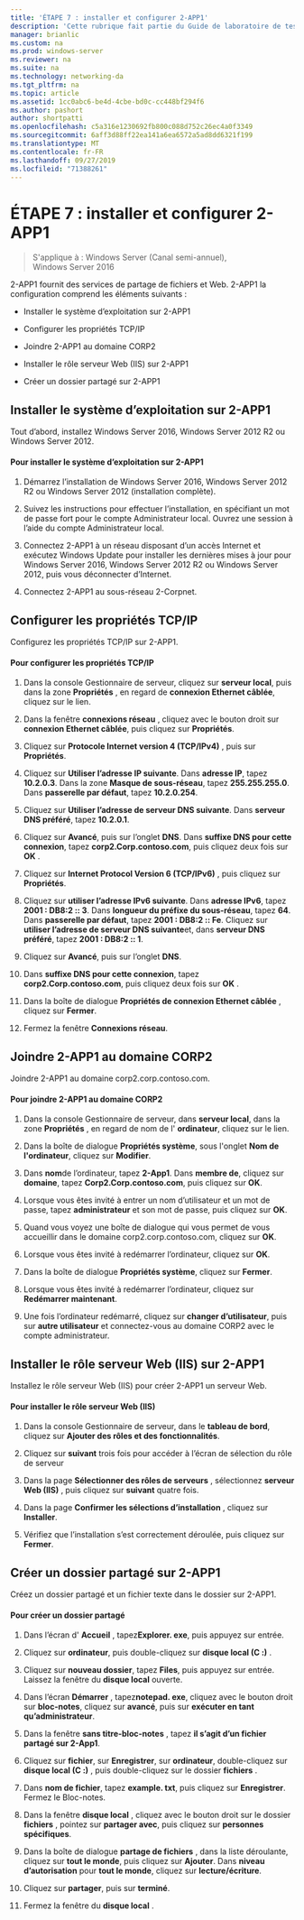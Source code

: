```yaml
---
title: 'ÉTAPE 7 : installer et configurer 2-APP1'
description: 'Cette rubrique fait partie du Guide de laboratoire de test : illustrer un déploiement multisite DirectAccess pour Windows Server 2016'
manager: brianlic
ms.custom: na
ms.prod: windows-server
ms.reviewer: na
ms.suite: na
ms.technology: networking-da
ms.tgt_pltfrm: na
ms.topic: article
ms.assetid: 1cc0abc6-be4d-4cbe-bd0c-cc448bf294f6
ms.author: pashort
author: shortpatti
ms.openlocfilehash: c5a316e1230692fb800c088d752c26ec4a0f3349
ms.sourcegitcommit: 6aff3d88ff22ea141a6ea6572a5ad8dd6321f199
ms.translationtype: MT
ms.contentlocale: fr-FR
ms.lasthandoff: 09/27/2019
ms.locfileid: "71388261"
---
```

# <a name="step-7-install-and-configure-2-app1"></a>ÉTAPE 7 : installer et configurer 2-APP1

>S'applique à : Windows Server (Canal semi-annuel), Windows Server 2016

2-APP1 fournit des services de partage de fichiers et Web. 2-APP1 la configuration comprend les éléments suivants :  
  
- Installer le système d’exploitation sur 2-APP1  
  
- Configurer les propriétés TCP/IP  
  
- Joindre 2-APP1 au domaine CORP2  
  
- Installer le rôle serveur Web (IIS) sur 2-APP1  
  
- Créer un dossier partagé sur 2-APP1 
  
## <a name="bkmk_InstallOS"></a>Installer le système d’exploitation sur 2-APP1  
Tout d’abord, installez Windows Server 2016, Windows Server 2012 R2 ou Windows Server 2012.  
  
#### <a name="to-install-the-operating-system-on-2-app1"></a>Pour installer le système d’exploitation sur 2-APP1  
  
1.  Démarrez l’installation de Windows Server 2016, Windows Server 2012 R2 ou Windows Server 2012 (installation complète).  
  
2.  Suivez les instructions pour effectuer l’installation, en spécifiant un mot de passe fort pour le compte Administrateur local. Ouvrez une session à l’aide du compte Administrateur local.  
  
3.  Connectez 2-APP1 à un réseau disposant d’un accès Internet et exécutez Windows Update pour installer les dernières mises à jour pour Windows Server 2016, Windows Server 2012 R2 ou Windows Server 2012, puis vous déconnecter d’Internet.  
  
4.  Connectez 2-APP1 au sous-réseau 2-Corpnet.  
  
## <a name="bkmk_TCP"></a>Configurer les propriétés TCP/IP  
Configurez les propriétés TCP/IP sur 2-APP1.  
  
#### <a name="to-configure-tcpip-properties"></a>Pour configurer les propriétés TCP/IP  
  
1.  Dans la console Gestionnaire de serveur, cliquez sur **serveur local**, puis dans la zone **Propriétés** , en regard de **connexion Ethernet câblée**, cliquez sur le lien.  
  
2.  Dans la fenêtre **connexions réseau** , cliquez avec le bouton droit sur **connexion Ethernet câblée**, puis cliquez sur **Propriétés**.  
  
3.  Cliquez sur **Protocole Internet version 4 (TCP/IPv4)** , puis sur **Propriétés**.  
  
4.  Cliquez sur **Utiliser l’adresse IP suivante**. Dans **adresse IP**, tapez **10.2.0.3**. Dans la zone **Masque de sous-réseau**, tapez **255.255.255.0**. Dans **passerelle par défaut**, tapez **10.2.0.254**.  
  
5.  Cliquez sur **Utiliser l’adresse de serveur DNS suivante**. Dans **serveur DNS préféré**, tapez **10.2.0.1**.  
  
6.  Cliquez sur **Avancé**, puis sur l’onglet **DNS**. Dans **suffixe DNS pour cette connexion**, tapez **corp2.Corp.contoso.com**, puis cliquez deux fois sur **OK** .  
  
7.  Cliquez sur **Internet Protocol Version 6 (TCP/IPv6)** , puis cliquez sur **Propriétés**.  
  
8.  Cliquez sur **utiliser l’adresse IPv6 suivante**. Dans **adresse IPv6**, tapez **2001 : DB8:2 :: 3**. Dans **longueur du préfixe du sous-réseau**, tapez **64**. Dans **passerelle par défaut**, tapez **2001 : DB8:2 :: Fe**. Cliquez sur **utiliser l’adresse de serveur DNS suivante**et, dans **serveur DNS préféré**, tapez **2001 : DB8:2 :: 1**.  
  
9. Cliquez sur **Avancé**, puis sur l’onglet **DNS**.  
  
10. Dans **suffixe DNS pour cette connexion**, tapez **corp2.Corp.contoso.com**, puis cliquez deux fois sur **OK** .  
  
11. Dans la boîte de dialogue **Propriétés de connexion Ethernet câblée** , cliquez sur **Fermer**.  
  
12. Fermez la fenêtre **Connexions réseau**.  
  
## <a name="bkmk_JoinDomain"></a>Joindre 2-APP1 au domaine CORP2  
Joindre 2-APP1 au domaine corp2.corp.contoso.com.  
  
#### <a name="to-join-2-app1-to-the-corp2-domain"></a>Pour joindre 2-APP1 au domaine CORP2  
  
1.  Dans la console Gestionnaire de serveur, dans **serveur local**, dans la zone **Propriétés** , en regard de nom de l' **ordinateur**, cliquez sur le lien.  
  
2.  Dans la boîte de dialogue **Propriétés système**, sous l'onglet **Nom de l'ordinateur**, cliquez sur **Modifier**.  
  
3.  Dans **nom**de l’ordinateur, tapez **2-App1**. Dans **membre de**, cliquez sur **domaine**, tapez **Corp2.Corp.contoso.com**, puis cliquez sur **OK**.  
  
4.  Lorsque vous êtes invité à entrer un nom d’utilisateur et un mot de passe, tapez **administrateur** et son mot de passe, puis cliquez sur **OK**.  
  
5.  Quand vous voyez une boîte de dialogue qui vous permet de vous accueillir dans le domaine corp2.corp.contoso.com, cliquez sur **OK**.  
  
6.  Lorsque vous êtes invité à redémarrer l’ordinateur, cliquez sur **OK**.  
  
7.  Dans la boîte de dialogue **Propriétés système**, cliquez sur **Fermer**.  
  
8.  Lorsque vous êtes invité à redémarrer l’ordinateur, cliquez sur **Redémarrer maintenant**.  
  
9. Une fois l’ordinateur redémarré, cliquez sur **changer d’utilisateur**, puis sur **autre utilisateur** et connectez-vous au domaine CORP2 avec le compte administrateur.  
  
## <a name="bkmk_IIS"></a>Installer le rôle serveur Web (IIS) sur 2-APP1  
Installez le rôle serveur Web (IIS) pour créer 2-APP1 un serveur Web.  
  
#### <a name="to-install-the-web-server-iis-role"></a>Pour installer le rôle serveur Web (IIS)  
  
1.  Dans la console Gestionnaire de serveur, dans le **tableau de bord**, cliquez sur **Ajouter des rôles et des fonctionnalités**.  
  
2.  Cliquez sur **suivant** trois fois pour accéder à l’écran de sélection du rôle de serveur  
  
3.  Dans la page **Sélectionner des rôles de serveurs** , sélectionnez **serveur Web (IIS)** , puis cliquez sur **suivant** quatre fois.  
  
4.  Dans la page **Confirmer les sélections d’installation** , cliquez sur **Installer**.  
  
5.  Vérifiez que l’installation s’est correctement déroulée, puis cliquez sur **Fermer**.  
  
## <a name="bkmk_Share"></a>Créer un dossier partagé sur 2-APP1  
Créez un dossier partagé et un fichier texte dans le dossier sur 2-APP1.  
  
#### <a name="to-create-a-shared-folder"></a>Pour créer un dossier partagé  
  
1.  Dans l’écran d' **Accueil** , tapez**Explorer. exe**, puis appuyez sur entrée.  
  
2.  Cliquez sur **ordinateur**, puis double-cliquez sur **disque local (C :)** .  
  
3.  Cliquez sur **nouveau dossier**, tapez **Files**, puis appuyez sur entrée. Laissez la fenêtre du **disque local** ouverte.  
  
4.  Dans l’écran **Démarrer** , tapez**notepad. exe**, cliquez avec le bouton droit sur **bloc-notes**, cliquez sur **avancé**, puis sur **exécuter en tant qu’administrateur**.  
  
5.  Dans la fenêtre **sans titre-bloc-notes** , tapez **il s’agit d’un fichier partagé sur 2-App1**.  
  
6.  Cliquez sur **fichier**, sur **Enregistrer**, sur **ordinateur**, double-cliquez sur **disque local (C :)** , puis double-cliquez sur le dossier **fichiers** .  
  
7.  Dans **nom de fichier**, tapez **example. txt**, puis cliquez sur **Enregistrer**. Fermez le Bloc-notes.  
  
8.  Dans la fenêtre **disque local** , cliquez avec le bouton droit sur le dossier **fichiers** , pointez sur **partager avec**, puis cliquez sur **personnes spécifiques**.  
  
9. Dans la boîte de dialogue **partage de fichiers** , dans la liste déroulante, cliquez sur **tout le monde**, puis cliquez sur **Ajouter**. Dans **niveau d’autorisation** pour **tout le monde**, cliquez sur **lecture/écriture**.  
  
10. Cliquez sur **partager**, puis sur **terminé**.  
  
11. Fermez la fenêtre du **disque local** .  
  


